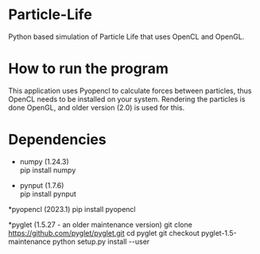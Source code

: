 # Particle-Life
Python based simulation of Particle Life that uses OpenCL and OpenGL.  

# How to run the program
This application uses Pyopencl to calculate forces between particles, thus OpenCL needs to be installed on your system.
Rendering the particles is done OpenGL, and older version (2.0) is used for this.   

# Dependencies
* numpy (1.24.3)  
  pip install numpy  
  
* pynput (1.7.6)  
  pip install pynput
  
*pyopencl (2023.1)
  pip install pyopencl

*pyglet (1.5.27 - an older maintenance version)
  git clone https://github.com/pyglet/pyglet.git
  cd pyglet
  git checkout pyglet-1.5-maintenance
  python setup.py install --user
